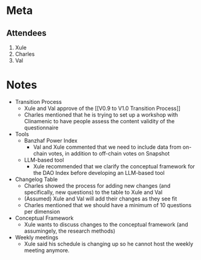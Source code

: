 # Meta

## Attendees

1. Xule 
2. Charles 
3. Val

# Notes
- Transition Process
	- Xule and Val approve of the [[V0.9 to V1.0 Transition Process]]
	- Charles mentioned that he is trying to set up a workshop with Clinamenic to have people assess the content validity of the questionnaire
- Tools
	- Banzhaf Power Index 
		- Val and Xule commented that we need to include data from on-chain votes, in addition to off-chain votes on Snapshot
	- LLM-based tool
		- Xule recommended that we clarify the conceptual framework for the DAO Index before developing an LLM-based tool 
- Changelog Table
	- Charles showed the process for adding new changes (and specifically, new questions) to the table to Xule and Val
	- (Assumed) Xule and Val will add their changes as they see fit
	- Charles mentioned that we should have a minimum of 10 questions per dimension
- Conceptual Framework
	- Xule wants to discuss changes to the conceptual framework (and assumingely, the research methods)
- Weekly meetings
	- Xule said his schedule is changing up so he cannot host the weekly meeting anymore.
